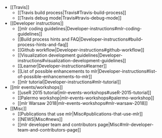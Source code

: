 * [[Travis]]
  * [[Travis build process|Travis#Travis-build-process]]
  * [[Travis debug mode|Travis#travis-debug-mode]]
* [[Developer instructions]]
  * [[mlr coding guidelines|Developer-instructions#mlr-coding-guidelines]]
  * [[Build process hints and FAQ|Developer-instructions#build-process-hints-and-faq]]
  * [[Github workflow|Developer-instructions#github-workflow]]
  * [[Visualization development guidelines|Developer-instructions#visualization-development-guidelines]]
  * [[Learner|Developer-instructions#learner]]
  * [[List of possible enhancements to mlr|Developer-instructions#list-of-possible-enhancements-to-mlr]]
  * [[mlr tutorial|Developer-instructions#mlr-tutorial]]
* [[mlr events/workshops]]
  * [[useR 2015 tutorial|mlr-events-workshops#useR-2015-tutorial]]
  * [[Palermo workshop|mlr-events-workshops#palermo-workshop]]
  * [[mlr Warsaw 2018|mlr-events-workshops#mlr-warsaw-2018]]
* [[Misc]]
  * [[Publications that use mlr|Misc#publications-that-use-mlr]]
  * [[NEWS|Misc#news]]
  * [[mlr developer team and contributors page|Misc#mlr-developer-team-and-contributors-page]]